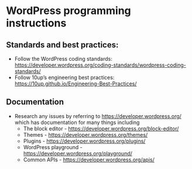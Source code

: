 # WordPress programming instructions

## Standards and best practices:
- Follow the WordPress coding standards: https://developer.wordpress.org/coding-standards/wordpress-coding-standards/
- Follow 10up’s engineering best practices: https://10up.github.io/Engineering-Best-Practices/

## Documentation
- Research any issues by referring to https://developer.wordpress.org/ which has documentation for many things including
  - The block editor - https://developer.wordpress.org/block-editor/
  - Themes - https://developer.wordpress.org/themes/
  - Plugins - https://developer.wordpress.org/plugins/
  - WordPress playground - https://developer.wordpress.org/playground/
  - Common APIs - https://developer.wordpress.org/apis/


